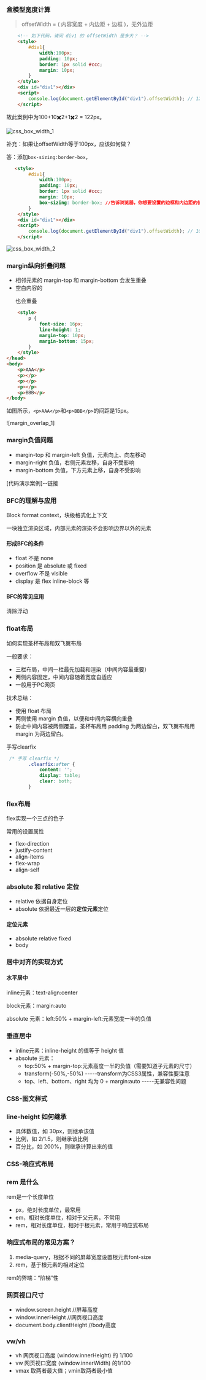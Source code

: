 ### 盒模型宽度计算

> offsetWidth = ( 内容宽度 + 内边距 + 边框 )，无外边距



```html
    <!-- 如下代码，请问 div1 的 offsetWidth 是多大？ -->
    <style>
        #div1{
            width:100px;
            padding: 10px;
            border: 1px solid #ccc;
            margin: 10px;
        }
    </style>
    <div id="div1"></div>
    <script>
        console.log(document.getElementById("div1").offsetWidth); // 122
    </script>
```

故此案例中为100+10✖️2+1✖️2 = 122px。

![css_box_width_1](https://github.com/qulingyuan/ly_q/blob/cf33cc949185f01caaf3996cb072aab38916deaf/doc/media/css_box_width_1.png)

补充：如果让offsetWidth等于100px，应该如何做？

答：添加`box-sizing:border-box`，

```html
   <style>
        #div1{
            width:100px;
            padding: 10px;
            border: 1px solid #ccc;
            margin: 10px;
            box-sizing: border-box; //告诉浏览器，你想要设置的边框和内边距的值是包含在width内的
        }
    </style>
    <div id="div1"></div>
    <script>
        console.log(document.getElementById("div1").offsetWidth); // 100
    </script>
```

![css_box_width_2](https://github.com/qulingyuan/ly_q/blob/cf33cc949185f01caaf3996cb072aab38916deaf/doc/media/css_box_width_2.png)

### margin纵向折叠问题

- 相邻元素的 margin-top 和 margin-bottom 会发生重叠
- 空白内容的 <p></p>也会重叠

```html
    <style>
        p {
            font-size: 16px;
            line-height: 1;
            margin-top: 10px;
            margin-bottom: 15px;
        }
    </style>
</head>
<body>
    <p>AAA</p>
    <p></p>
    <p></p>
    <p></p>
    <p>BBB</p>
</body>
```

如图所示，`<p>AAA</p>`和`<p>BBB</p>`的间距是15px。

![margin_overlap_1]

### margin负值问题

- margin-top 和 margin-left 负值，元素向上、向左移动
- margin-right 负值，右侧元素左移，自身不受影响
- margin-bottom 负值，下方元素上移，自身不受影响

[代码演示案例]--链接

### BFC的理解与应用

Block format context，块级格式化上下文

一块独立渲染区域，内部元素的渲染不会影响边界以外的元素

#### 形成BFC的条件

- float 不是 none
- position 是 absolute 或 fixed
- overflow 不是 visible
- display 是 flex inline-block 等

#### BFC的常见应用

清除浮动

### float布局

如何实现圣杯布局和双飞翼布局

一般要求：

- 三栏布局，中间一栏最先加载和渲染（中间内容最重要）
- 两侧内容固定，中间内容随着宽度自适应
- 一般用于PC网页

技术总结：

- 使用 float 布局
- 两侧使用 margin 负值，以便和中间内容横向重叠
- 防止中间内容被两侧覆盖，圣杯布局用 padding 为两边留白，双飞翼布局用 margin 为两边留白。

手写clearfix

```css
 /* 手写 clearfix */
        .clearfix:after {
            content: '';
            display: table;
            clear: both;
        }
```





### flex布局

flex实现一个三点的色子

常用的设置属性

- flex-direction
- justify-content
- align-items
- flex-wrap
- align-self



### absolute 和 relative 定位

- relative 依据自身定位
- absolute 依据最近一层的**定位元素**定位

#### 定位元素

- absolute relative fixed
- body



### 居中对齐的实现方式

#### 水平居中

inline元素：text-align:center

block元素：margin:auto

absolute 元素：left:50% + margin-left:元素宽度一半的负值





### 垂直居中

- inline元素：inline-height 的值等于 height 值
- absolute 元素：
  - top:50% + margin-top:元素高度一半的负值（需要知道子元素的尺寸）
  - transform(-50%,-50%)  -----transform为CSS3属性，兼容性要注意
  - top、left、bottom、right 均为 0 + margin:auto   -----无兼容性问题



### CSS-图文样式

### line-height 如何继承

- 具体数值，如 30px，则继承该值
- 比例，如 2/1.5，则继承该比例
- 百分比，如 200%，则继承计算出来的值





### CSS-响应式布局

### rem 是什么

rem是一个长度单位

- px，绝对长度单位，最常用
- em，相对长度单位，相对于父元素，不常用
- rem，相对长度单位，相对于根元素，常用于响应式布局





### 响应式布局的常见方案？

1. media-query，根据不同的屏幕宽度设置根元素font-size
2. rem，基于根元素的相对定位



rem的弊端：“阶梯”性



### 网页视口尺寸

- window.screen.height //屏幕高度
- window.innerHeight //网页视口高度
- document.body.clientHeight //body高度



### vw/vh

- vh 网页视口高度 (window.innerHeight) 的 1/100
- vw 网页视口宽度 (window.innerWidth) 的1/100
- vmax 取两者最大值；vmin取两者最小值



